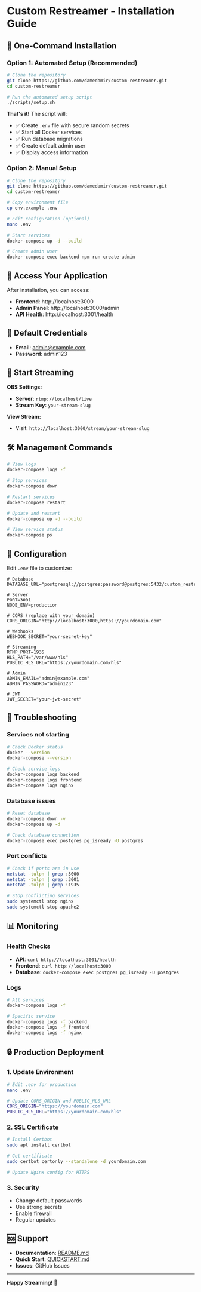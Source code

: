 # Custom Restreamer - Installation Guide

## 🚀 One-Command Installation

### Option 1: Automated Setup (Recommended)

```bash
# Clone the repository
git clone https://github.com/damedamir/custom-restreamer.git
cd custom-restreamer

# Run the automated setup script
./scripts/setup.sh
```

**That's it!** The script will:
- ✅ Create `.env` file with secure random secrets
- ✅ Start all Docker services
- ✅ Run database migrations
- ✅ Create default admin user
- ✅ Display access information

### Option 2: Manual Setup

```bash
# Clone the repository
git clone https://github.com/damedamir/custom-restreamer.git
cd custom-restreamer

# Copy environment file
cp env.example .env

# Edit configuration (optional)
nano .env

# Start services
docker-compose up -d --build

# Create admin user
docker-compose exec backend npm run create-admin
```

## 📱 Access Your Application

After installation, you can access:

- **Frontend**: http://localhost:3000
- **Admin Panel**: http://localhost:3000/admin
- **API Health**: http://localhost:3001/health

## 🔑 Default Credentials

- **Email**: admin@example.com
- **Password**: admin123

## 📡 Start Streaming

**OBS Settings:**
- **Server**: `rtmp://localhost/live`
- **Stream Key**: `your-stream-slug`

**View Stream:**
- Visit: `http://localhost:3000/stream/your-stream-slug`

## 🛠️ Management Commands

```bash
# View logs
docker-compose logs -f

# Stop services
docker-compose down

# Restart services
docker-compose restart

# Update and restart
docker-compose up -d --build

# View service status
docker-compose ps
```

## 🔧 Configuration

Edit `.env` file to customize:

```env
# Database
DATABASE_URL="postgresql://postgres:password@postgres:5432/custom_restreamer"

# Server
PORT=3001
NODE_ENV=production

# CORS (replace with your domain)
CORS_ORIGIN="http://localhost:3000,https://yourdomain.com"

# Webhooks
WEBHOOK_SECRET="your-secret-key"

# Streaming
RTMP_PORT=1935
HLS_PATH="/var/www/hls"
PUBLIC_HLS_URL="https://yourdomain.com/hls"

# Admin
ADMIN_EMAIL="admin@example.com"
ADMIN_PASSWORD="admin123"

# JWT
JWT_SECRET="your-jwt-secret"
```

## 🐛 Troubleshooting

### Services not starting
```bash
# Check Docker status
docker --version
docker-compose --version

# Check service logs
docker-compose logs backend
docker-compose logs frontend
docker-compose logs nginx
```

### Database issues
```bash
# Reset database
docker-compose down -v
docker-compose up -d

# Check database connection
docker-compose exec postgres pg_isready -U postgres
```

### Port conflicts
```bash
# Check if ports are in use
netstat -tulpn | grep :3000
netstat -tulpn | grep :3001
netstat -tulpn | grep :1935

# Stop conflicting services
sudo systemctl stop nginx
sudo systemctl stop apache2
```

## 📊 Monitoring

### Health Checks
- **API**: `curl http://localhost:3001/health`
- **Frontend**: `curl http://localhost:3000`
- **Database**: `docker-compose exec postgres pg_isready -U postgres`

### Logs
```bash
# All services
docker-compose logs -f

# Specific service
docker-compose logs -f backend
docker-compose logs -f frontend
docker-compose logs -f nginx
```

## 🔒 Production Deployment

### 1. Update Environment
```bash
# Edit .env for production
nano .env

# Update CORS_ORIGIN and PUBLIC_HLS_URL
CORS_ORIGIN="https://yourdomain.com"
PUBLIC_HLS_URL="https://yourdomain.com/hls"
```

### 2. SSL Certificate
```bash
# Install Certbot
sudo apt install certbot

# Get certificate
sudo certbot certonly --standalone -d yourdomain.com

# Update Nginx config for HTTPS
```

### 3. Security
- Change default passwords
- Use strong secrets
- Enable firewall
- Regular updates

## 🆘 Support

- **Documentation**: [README.md](./README.md)
- **Quick Start**: [QUICKSTART.md](./QUICKSTART.md)
- **Issues**: GitHub Issues

---

**Happy Streaming! 🎥**
